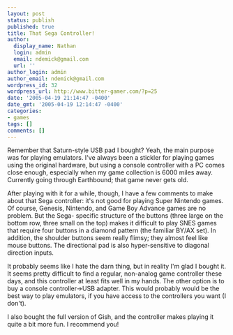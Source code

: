 ```yaml
---
layout: post
status: publish
published: true
title: That Sega Controller!
author:
  display_name: Nathan
  login: admin
  email: ndemick@gmail.com
  url: ''
author_login: admin
author_email: ndemick@gmail.com
wordpress_id: 32
wordpress_url: http://www.bitter-gamer.com/?p=25
date: '2005-04-19 21:14:47 -0400'
date_gmt: '2005-04-19 12:14:47 -0400'
categories:
- games
tags: []
comments: []
---
```

Remember that Saturn-style USB pad I bought? Yeah, the main purpose was for 
playing emulators. I've always been a stickler for playing games using the 
original hardware, but using a console controller with a PC comes close enough, 
especially when my game collection is 6000 miles away. Currently going through 
Earthbound; that game never gets old.

After playing with it for a while, though, I have a few comments to make about 
that Sega controller: it's not good for playing Super Nintendo games. Of course, 
Genesis, Nintendo, and Game Boy Advance games are no problem. But the Sega-
specific structure of the buttons (three large on the bottom row, three small 
on the top) makes it difficult to play SNES games that require four buttons in 
a diamond pattern (the familiar BY/AX set). In addition, the shoulder buttons 
seem really flimsy; they almost feel like mouse buttons. The directional pad is 
also hyper-sensitive to diagonal direction inputs.

It probably seems like I hate the darn thing, but in reality I'm glad I bought 
it. It seems pretty difficult to find a regular, non-analog game controller 
these days, and this controller at least fits well in my hands. The other 
option is to buy a console controller->USB adapter. This would probably would 
be the best way to play emulators, if you have access to the controllers you 
want (I don't).

I also bought the full version of Gish, and the controller makes playing it 
quite a bit more fun. I recommend you!
